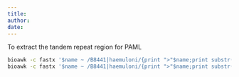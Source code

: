 ```yaml
---
title: 
author: 
date: 
---
```


To extract the tandem repeat region for PAML
```bash
bioawk -c fastx '$name ~ /B8441|haemuloni/{print ">"$name;print substr($seq, 615, 1286)}' Hil1-2-MDR-full-clustalo.faa > Hil1-2-MDR-tr-clustalo-C615-1900.faa
bioawk -c fastx '$name ~ /B8441|haemuloni/{print ">"$name;print substr($seq, 1843, 3858)}' Hil1-2-MDR-full-clustalo.fna > Hil1-2-MDR-tr-clustalo-C1843-5700.fna
```
